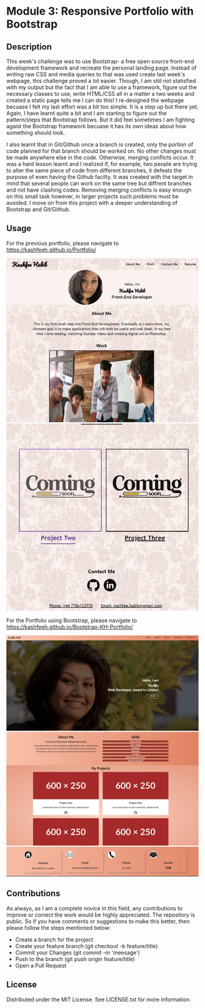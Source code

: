 # Module 3: Responsive Portfolio with Bootstrap

## Description

This week's challenge was to use Bootstrap- a free open source front-end development framework and recreate the personal landing page. Instead of writing raw CSS and media queries to that was used create last week's webpage, this challenge proved a lot easier. Though, I am stiil not statisfied with my output but the fact that I am able to use a framework, figure out the necessary classes to use, write HTML/CSS all in a matter a two weeks and created a static page tells me I can do this! I re-designed the webpage becuase I felt my last effort was a bit too simple. It is a step up but there yet. Again, I have learnt quite a bit and I am starting to figure out the pattern/steps that Bootstrap follows. But it did feel sometimes I am fighting agaist the Bootstrap framework becuase it has its own ideas about how something should look.

I also learnt that in Git/Github once a branch is created, only the portion of code planned for that branch should be worked on. No other changes must be made anywhere else in the code. Otherwise, merging conflicts occur. It was a hard lesson learnt and I realized if, for example, two people are trying to alter the same piece of code from different branches, it defeats the purpose of even having the Github facilty. It was created with the target in mind that several people can work on the same tree but diffrent branches and not have clashing codes. Removing merging conflicts is easy enough on this small task however, in larger projects such problems must be avoided. I move on from this project with a deeper understanding of Bootstrap and Git/Github.

##  Usage
For the previous portfolio, please navigate to https://kashfeeh.github.io/Portfolio/ 

![top section of the webpage](./assets/images/previousportfolio1.JPG)
![contact/footer section of the webpage](./assets/images/previousportfolio2.JPG)


For the Portfolio using Bootstrap, please navigate to https://kashfeeh.github.io/Bootstrap-KH-Portfolio/ 

![top section of the webpage](./assets/images/screenshot1.jpg)
![middle section of the webpage](./assets/images/screenshot2.jpg)
![contact/footer section of the webpage](./assets/images/screenshot3.JPG)

## Contributions
As always, as I am a complete novice in this field, any contributions to improve or correct the work would be highly appreciated. The repository is public. So if you have comments 
or suggestions to make this better, then please follow the steps mentioned below:
* Create a branch for the project
* Create your feature branch (git checkout -b feature/title)
* Commit your Changes (git commit -m 'meesage')
* Push to the branch (git push origin feature/title)
* Open a Pull Request

## License
Distributed under the MIT License. See LICENSE.txt for more information.
